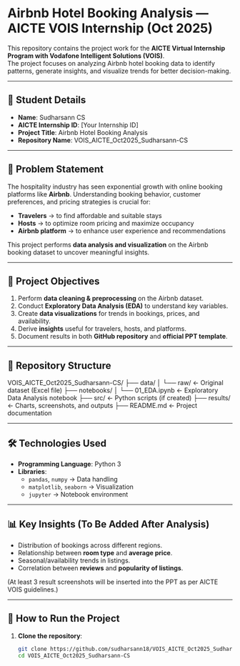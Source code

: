 # Airbnb Hotel Booking Analysis — AICTE VOIS Internship (Oct 2025)

This repository contains the project work for the **AICTE Virtual Internship Program with Vodafone Intelligent Solutions (VOIS)**.  
The project focuses on analyzing Airbnb hotel booking data to identify patterns, generate insights, and visualize trends for better decision-making.

---

## 👤 Student Details
- **Name**: Sudharsann CS  
- **AICTE Internship ID**: [Your Internship ID]  
- **Project Title**: Airbnb Hotel Booking Analysis  
- **Repository Name**: VOIS_AICTE_Oct2025_Sudharsann-CS  

---

## 📖 Problem Statement
The hospitality industry has seen exponential growth with online booking platforms like **Airbnb**. Understanding booking behavior, customer preferences, and pricing strategies is crucial for:  
- **Travelers** → to find affordable and suitable stays  
- **Hosts** → to optimize room pricing and maximize occupancy  
- **Airbnb platform** → to enhance user experience and recommendations  

This project performs **data analysis and visualization** on the Airbnb booking dataset to uncover meaningful insights.

---

## 🎯 Project Objectives
1. Perform **data cleaning & preprocessing** on the Airbnb dataset.  
2. Conduct **Exploratory Data Analysis (EDA)** to understand key variables.  
3. Create **data visualizations** for trends in bookings, prices, and availability.  
4. Derive **insights** useful for travelers, hosts, and platforms.  
5. Document results in both **GitHub repository** and **official PPT template**.  

---

## 📂 Repository Structure
VOIS_AICTE_Oct2025_Sudharsann-CS/
├── data/
│   └── raw/                <- Original dataset (Excel file)
├── notebooks/
│   └── 01_EDA.ipynb        <- Exploratory Data Analysis notebook
├── src/                    <- Python scripts (if created)
├── results/                <- Charts, screenshots, and outputs
├── README.md               <- Project documentation




---

## 🛠️ Technologies Used
- **Programming Language**: Python 3  
- **Libraries**:  
  - `pandas`, `numpy` → Data handling  
  - `matplotlib`, `seaborn` → Visualization  
  - `jupyter` → Notebook environment  

---

## 📊 Key Insights (To Be Added After Analysis)
- Distribution of bookings across different regions.  
- Relationship between **room type** and **average price**.  
- Seasonal/availability trends in listings.  
- Correlation between **reviews** and **popularity of listings**.  

(At least 3 result screenshots will be inserted into the PPT as per AICTE VOIS guidelines.)

---

## 🚀 How to Run the Project
1. **Clone the repository**:  
   ```bash
   git clone https://github.com/sudharsann18/VOIS_AICTE_Oct2025_Sudharsann-CS.git
   cd VOIS_AICTE_Oct2025_Sudharsann-CS

